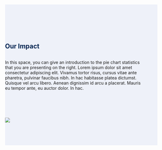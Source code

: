 <div style="background-color: #EEF1F9">
  <div class="grid-container campaign-impact_pie">
      <div class="grid-row">
        <div class="tablet:grid-col" style="padding-top: 6rem; margin-right: 3rem;">
          <h2 style="color: #002552; margin-bottom: 2rem;">Our Impact</h2>
          <p>In this space, you can give an introduction to the pie chart statistics that you are presenting on the right. Lorem ipsum dolor sit amet consectetur adipiscing elit. Vivamus tortor risus, cursus vitae ante pharetra, pulvinar faucibus nibh. In hac habitasse platea dictumst. Quisque vel arcu libero. Aenean dignissim id arcu a placerat. Mauris eu tempor ante, eu auctor dolor. In hac. </p>
        </div>
        <div class="tablet:grid-col"><img src="/assets/icons/prototype/piechart.png" style="margin-top: 75px; margin-bottom: 75px;"> </div>
      </div>
    </div>
</div>

